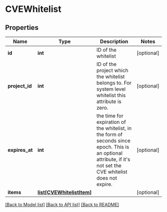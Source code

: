 # CVEWhitelist

## Properties
Name | Type | Description | Notes
------------ | ------------- | ------------- | -------------
**id** | **int** | ID of the whitelist | [optional] 
**project_id** | **int** | ID of the project which the whitelist belongs to.  For system level whitelist this attribute is zero. | [optional] 
**expires_at** | **int** | the time for expiration of the whitelist, in the form of seconds since epoch.  This is an optional attribute, if it&#x27;s not set the CVE whitelist does not expire. | [optional] 
**items** | [**list[CVEWhitelistItem]**](CVEWhitelistItem.md) |  | [optional] 

[[Back to Model list]](../README.md#documentation-for-models) [[Back to API list]](../README.md#documentation-for-api-endpoints) [[Back to README]](../README.md)

